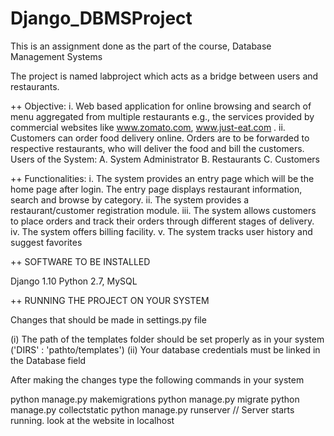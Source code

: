 # Django_DBMSProject
This is an assignment done as the part of the course, Database Management Systems

The project is named labproject which acts as a bridge between users and restaurants.

++ Objective: i. Web based application for online browsing and search of menu aggregated from multiple restaurants e.g., the services provided by commercial websites like www.zomato.com, www.just-eat.com . ii. Customers can order food delivery online. Orders are to be forwarded to respective restaurants, who will deliver the food and bill the customers. Users of the System: A. System Administrator B. Restaurants C. Customers

++ Functionalities: i. The system provides an entry page which will be the home page after login. The entry page displays restaurant information, search and browse by category. ii. The system provides a restaurant/customer registration module. iii. The system allows customers to place orders and track their orders through different stages of delivery. iv. The system offers billing facility. v. The system tracks user history and suggest favorites

++ SOFTWARE TO BE INSTALLED

Django 1.10 Python 2.7, MySQL

++ RUNNING THE PROJECT ON YOUR SYSTEM

Changes that should be made in settings.py file

(i) The path of the templates folder should be set properly as in your system ('DIRS' : 'pathto/templates') (ii) Your database credentials must be linked in the Database field

After making the changes type the following commands in your system

python manage.py makemigrations
python manage.py migrate
python manage.py collectstatic
python manage.py runserver // Server starts running. look at the website in localhost
